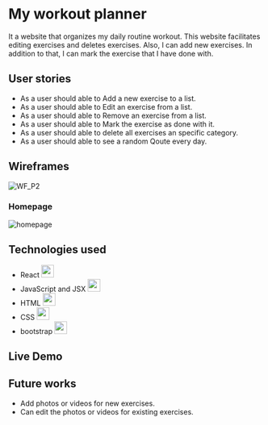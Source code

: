 # My workout planner
It a website that organizes my daily routine workout. This website facilitates editing exercises and deletes exercises. Also, I can add new exercises. In addition to that, I can mark the exercise that I have done with. 

## User stories
* As a user should able to Add a new exercise to a list. 
* As a user should able to Edit an exercise from a list.
* As a user should able to Remove an exercise from a list.
* As a user should able to Mark the exercise as done with it. 
* As a user should able to delete all exercises an specific category.
* As a user should able to see a random Qoute every day.


## Wireframes
![WF_P2](https://media.git.generalassemb.ly/user/33237/files/547d7e00-5815-11eb-8fea-4590fa84821d)
### Homepage 
![homepage](https://media.git.generalassemb.ly/user/33237/files/c6a98f00-5824-11eb-9749-88ae31a07213)


## Technologies used
* React <img src="https://media.git.generalassemb.ly/user/33237/files/41b77900-5816-11eb-983d-407801fcc903" width="25" height="25">
* JavaScript and JSX <img src="https://media.git.generalassemb.ly/user/33237/files/92cb6b00-581e-11eb-9980-e0f292130990" width="25" height="25">
* HTML <img src="https://media.git.generalassemb.ly/user/33237/files/cf976200-581e-11eb-9409-c5a815481c93" width="25" height="25">
* CSS <img src="https://media.git.generalassemb.ly/user/33237/files/ec339a00-581e-11eb-8410-b5feb521a602" width="25" height="25">
* bootstrap <img src="https://media.git.generalassemb.ly/user/33237/files/2dc44500-581f-11eb-9cf9-a6fefb7aa1e7" width="25" height="25">


## Live Demo
<!-- [Links name](linkurl)  -->


## Future works 
* Add photos or videos for new exercises.
* Can edit the photos or videos for existing exercises.



